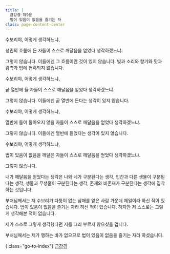 ```yaml
---
title: |
  금강경 제9분
  법이 있음이 없음을 즐기는 자
class: page-content-center
---
```


수보리야, 어떻게 생각하느냐,

성인의 흐름에 든 자들이
스스로 깨달음을 얻었다 생각하겠느냐.

그렇지 않습니다.
이들에겐 그 흐름이란 것이 있지 않습니다.
빛과 소리와 향기와 맛과 감촉과 법에 현혹되지 않습니다.

수보리야, 어떻게 생각하느냐,

곧 열반에 들 자들이
스스로 깨달음을 얻었다 생각하겠느냐.

그렇지 않습니다.
이들에겐 곧 열반에 든다는 생각이 있지 않습니다.

수보리야, 어떻게 생각하느냐,

열반에 들어 돌아오지 않을 자들이
스스로 깨달음을 얻었다 생각하겠느냐.

그렇지 않습니다.
이들에겐 열반에 들었다는 생각이 있지 않습니다.

수보리야, 어떻게 생각하느냐,

법이 있음이 없음을 깨달은 자들이
스스로 깨달음을 얻었다 생각하겠느냐.

그렇지 않습니다.

내가 깨달음을 얻었다는 생각은
나와 네가 구분된다는 생각, 
인간과 다른 생물이 구분된다는 생각, 
생물과 무생물이 구분된다는 생각, 
존재와 비존재가 구분된다는 생각에 집착하는 것입니다.

부처님께서는 저 수보리가
다툼이 없는 삼매를 얻은 사람 가운데 제일이라 하신 적이 있습니다.
법이 있음이 없음을 즐기는 자라 하신 적이 있습니다.
하지만 저 스스로는 그렇게 생각해본 적이 없습니다.

제가 스스로 그렇게 생각했다면
저를 그리 부르지 않으셨을 겁니다.

부처님께서는
제가 행하는 바가 없으므로
법이 있음이 없음을 즐기는 자라 하셨습니다.


{:class="go-to-index"}
[금강경](index)